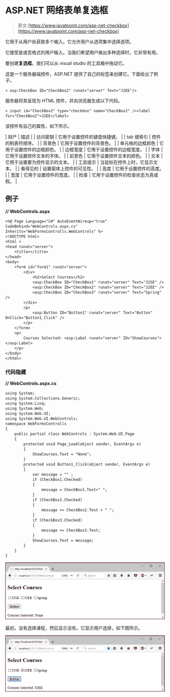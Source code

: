 # ASP.NET 网络表单复选框

> 原文:[https://www.javatpoint.com/asp-net-checkbox](https://www.javatpoint.com/asp-net-checkbox)

它用于从用户处获取多个输入。它允许用户从选项集中选择选项。

它接受是或否格式的用户输入。当我们希望用户做出多种选择时，它非常有用。

要创建**复选框**，我们可以从 visual studio 的工具箱中拖动它。

这是一个服务器端控件，ASP.NET 提供了自己的标签来创建它。下面给出了例子。

```
< asp:CheckBox ID="CheckBox2" runat="server" Text="J2EE"/>

```

服务器将其呈现为 HTML 控件，并向浏览器生成以下代码。

```
< input id="CheckBox2" type="checkbox" name="CheckBox2" /><label for="CheckBox2">J2EE</label>

```

该控件有自己的属性，如下所示。

| 财产 | 描述 |
| 访问密钥 | 它用于设置控件的键盘快捷键。 |
| tab 键索引 | 控件的制表符顺序。 |
| 背景色 | 它用于设置控件的背景色。 |
| 单元格的边框颜色 | 它用于设置控件的边框颜色。 |
| 边框宽度 | 它用于设置控件的边框宽度。 |
| 字体 | 它用于设置控件文本的字体。 |
| 前景色 | 它用于设置控件文本的颜色。 |
| 文本 | 它用于设置要为控件显示的文本。 |
| 工具提示 | 当鼠标在控件上时，它显示文本。 |
| 看得见的 | 设置窗体上控件的可见性。 |
| 高度 | 它用于设置控件的高度。 |
| 宽度 | 它用于设置控件的宽度。 |
| 检查 | 它用于设置控件的检查状态为真或假。 |

## 例子

**// WebControls.aspx**

```
<%@ Page Language="C#" AutoEventWireup="true" CodeBehind="WebControls.aspx.cs" 
Inherits="WebFormsControlls.WebControls" %>
<!DOCTYPE html>
<html >
<head runat="server">
    <title></title>
</head>
<body>
    <form id="form1" runat="server">
        <div>
            <h2>Select Courses</h2>
            <asp:CheckBox ID="CheckBox1" runat="server" Text="J2SE" />
            <asp:CheckBox ID="CheckBox2" runat="server" Text="J2EE" />
            <asp:CheckBox ID="CheckBox3" runat="server" Text="Spring" />
        </div>
        <p>
            <asp:Button ID="Button1" runat="server" Text="Button" OnClick="Button1_Click" />
        </p>
    </form>
    <p>
        Courses Selected: <asp:Label runat="server" ID="ShowCourses"></asp:Label>
    </p>
</body>
</html>

```

### 代码隐藏

**// WebControls.aspx.cs**

```
using System;
using System.Collections.Generic;
using System.Linq;
using System.Web;
using System.Web.UI;
using System.Web.UI.WebControls;
namespace WebFormsControlls
{
    public partial class WebControls : System.Web.UI.Page
    {
        protected void Page_Load(object sender, EventArgs e)
        {
            ShowCourses.Text = "None";
        }
        protected void Button1_Click(object sender, EventArgs e)
        {
            var message = "" ;
            if (CheckBox1.Checked)
            {
                message = CheckBox1.Text+" ";
            }
            if (CheckBox2.Checked)
            {
                message += CheckBox2.Text + " ";
            }
            if (CheckBox3.Checked)
            {
                message += CheckBox3.Text;
            }
            ShowCourses.Text = message;
        }
    }
}

```

![ASP CheckBox 1](img/48028cfccbb2fcd8071d11ecef306593.png)

最初，没有选择课程，然后显示没有。它显示用户选择，如下图所示。

![ASP CheckBox 2](img/871873d9fbe4870784b07041c295d569.png)